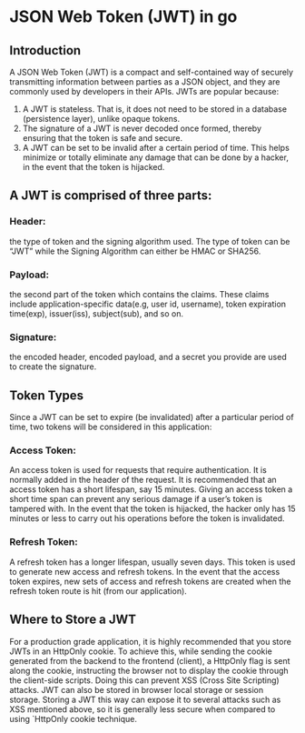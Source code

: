 # JSON Web Token (JWT) in go
## Introduction
A JSON Web Token (JWT) is a compact and self-contained way of securely transmitting information between parties as a JSON object, and they are commonly used by developers in their APIs. JWTs are popular because:
1. A JWT is stateless. That is, it does not need to be stored in a database (persistence layer), unlike opaque tokens.
2. The signature of a JWT is never decoded once formed, thereby ensuring that the token is safe and secure.
3. A JWT can be set to be invalid after a certain period of time. This helps minimize or totally eliminate any damage that can be done by a hacker, in the event that the token is hijacked.

## A JWT is comprised of three parts:
### Header: 
the type of token and the signing algorithm used. The type of token can be “JWT” while the Signing Algorithm can either be HMAC or SHA256.
### Payload: 
the second part of the token which contains the claims. These claims include application-specific data(e.g, user id, username), token expiration time(exp), issuer(iss), subject(sub), and so on.
### Signature: 
the encoded header, encoded payload, and a secret you provide are used to create the signature.

## Token Types
Since a JWT can be set to expire (be invalidated) after a particular period of time, two tokens will be considered in this application:

### Access Token: 
An access token is used for requests that require authentication. It is normally added in the header of the request. It is recommended that an access token has a short lifespan, say 15 minutes. Giving an access token a short time span can prevent any serious damage if a user’s token is tampered with. In the event that the token is hijacked, the hacker only has 15 minutes or less to carry out his operations before the token is invalidated.

### Refresh Token: 
A refresh token has a longer lifespan, usually seven days. This token is used to generate new access and refresh tokens. In the event that the access token expires, new sets of access and refresh tokens are created when the refresh token route is hit (from our application).

## Where to Store a JWT

For a production grade application, it is highly recommended that you store JWTs in an HttpOnly cookie. To achieve this, while sending the cookie generated from the backend to the frontend (client), a HttpOnly flag is sent along the cookie, instructing the browser not to display the cookie through the client-side scripts. Doing this can prevent XSS (Cross Site Scripting) attacks. JWT can also be stored in browser local storage or session storage. Storing a JWT this way can expose it to several attacks such as XSS mentioned above, so it is generally less secure when compared to using `HttpOnly cookie technique.
